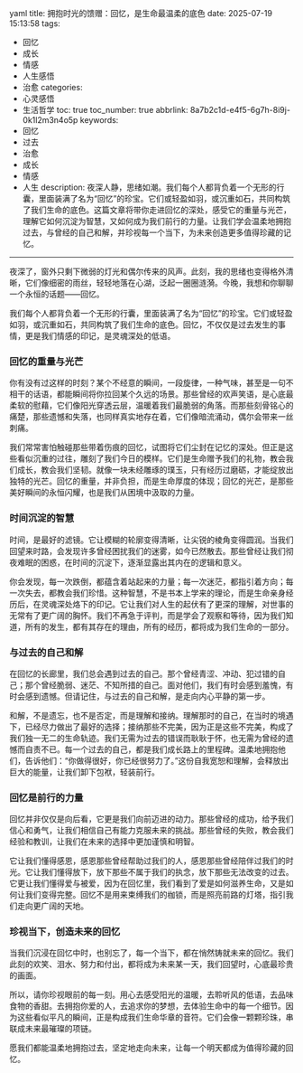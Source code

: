 yaml
title: 拥抱时光的馈赠：回忆，是生命最温柔的底色
date: 2025-07-19 15:13:58
tags:
  - 回忆
  - 成长
  - 情感
  - 人生感悟
  - 治愈
categories: 
  - 心灵感悟
  - 生活哲学
toc: true
toc_number: true
abbrlink: 8a7b2c1d-e4f5-6g7h-8i9j-0k1l2m3n4o5p
keywords:
  - 回忆
  - 过去
  - 治愈
  - 成长
  - 情感
  - 人生
description: 夜深人静，思绪如潮。我们每个人都背负着一个无形的行囊，里面装满了名为“回忆”的珍宝。它们或轻盈如羽，或沉重如石，共同构筑了我们生命的底色。这篇文章将带你走进回忆的深处，感受它的重量与光芒，理解它如何沉淀为智慧，又如何成为我们前行的力量。让我们学会温柔地拥抱过去，与曾经的自己和解，并珍视每一个当下，为未来创造更多值得珍藏的记忆。
---

夜深了，窗外只剩下微弱的灯光和偶尔传来的风声。此刻，我的思绪也变得格外清晰，它们像细密的雨丝，轻轻地落在心湖，泛起一圈圈涟漪。今晚，我想和你聊聊一个永恒的话题——回忆。

我们每个人都背负着一个无形的行囊，里面装满了名为“回忆”的珍宝。它们或轻盈如羽，或沉重如石，共同构筑了我们生命的底色。回忆，不仅仅是过去发生的事情，更是我们情感的印记，是灵魂深处的低语。

### 回忆的重量与光芒

你有没有过这样的时刻？某个不经意的瞬间，一段旋律，一种气味，甚至是一句不相干的话语，都能瞬间将你拉回某个久远的场景。那些曾经的欢声笑语，是心底最柔软的慰藉，它们像阳光穿透云层，温暖着我们最脆弱的角落。而那些刻骨铭心的痛楚，那些遗憾和失落，也同样真实地存在着，它们像暗流涌动，偶尔会带来一丝刺痛。

我们常常害怕触碰那些带着伤痕的回忆，试图将它们尘封在记忆的深处。但正是这些看似沉重的过往，雕刻了我们今日的模样。它们是生命赠予我们的礼物，教会我们成长，教会我们坚韧。就像一块未经雕琢的璞玉，只有经历过磨砺，才能绽放出独特的光芒。回忆的重量，并非负担，而是生命厚度的体现；回忆的光芒，是那些美好瞬间的永恒闪耀，也是我们从困境中汲取的力量。

### 时间沉淀的智慧

时间，是最好的滤镜。它让模糊的轮廓变得清晰，让尖锐的棱角变得圆润。当我们回望来时路，会发现许多曾经困扰我们的迷雾，如今已然散去。那些曾经让我们彻夜难眠的困惑，在时间的沉淀下，逐渐显露出其内在的逻辑和意义。

你会发现，每一次跌倒，都蕴含着站起来的力量；每一次迷茫，都指引着方向；每一次失去，都教会我们珍惜。这种智慧，不是书本上学来的理论，而是生命亲身经历后，在灵魂深处烙下的印记。它让我们对人生的起伏有了更深的理解，对世事的无常有了更广阔的胸怀。我们不再急于评判，而是学会了观察和等待，因为我们知道，所有的发生，都有其存在的理由，所有的经历，都将成为我们生命的一部分。

### 与过去的自己和解

在回忆的长廊里，我们总会遇到过去的自己。那个曾经青涩、冲动、犯过错的自己；那个曾经脆弱、迷茫、不知所措的自己。面对他们，我们有时会感到羞愧，有时会感到遗憾。但请记住，与过去的自己和解，是走向内心平静的第一步。

和解，不是遗忘，也不是否定，而是理解和接纳。理解那时的自己，在当时的境遇下，已经尽力做出了最好的选择；接纳那些不完美，因为正是这些不完美，构成了我们独一无二的生命轨迹。我们无需为过去的错误而耿耿于怀，也无需为曾经的遗憾而自责不已。每一个过去的自己，都是我们成长路上的里程碑。温柔地拥抱他们，告诉他们：“你做得很好，你已经很努力了。”这份自我宽恕和理解，会释放出巨大的能量，让我们卸下包袱，轻装前行。

### 回忆是前行的力量

回忆并非仅仅是向后看，它更是我们向前迈进的动力。那些曾经的成功，给予我们信心和勇气，让我们相信自己有能力克服未来的挑战。那些曾经的失败，教会我们经验和教训，让我们在未来的选择中更加谨慎和明智。

它让我们懂得感恩，感恩那些曾经帮助过我们的人，感恩那些曾经陪伴过我们的时光。它让我们懂得放下，放下那些不属于我们的执念，放下那些无法改变的过去。它更让我们懂得爱与被爱，因为在回忆里，我们看到了爱是如何滋养生命，又是如何让我们变得完整。回忆不是用来束缚我们的枷锁，而是照亮前路的灯塔，指引我们走向更广阔的天地。

### 珍视当下，创造未来的回忆

当我们沉浸在回忆中时，也别忘了，每一个当下，都在悄然铸就未来的回忆。我们此刻的欢笑、泪水、努力和付出，都将成为未来某一天，我们回望时，心底最珍贵的画面。

所以，请你珍视眼前的每一刻。用心去感受阳光的温暖，去聆听风的低语，去品味食物的香甜。去拥抱你爱的人，去追求你的梦想，去体验生命中的每一个细节。因为这些看似平凡的瞬间，正是构成我们生命华章的音符。它们会像一颗颗珍珠，串联成未来最璀璨的项链。

愿我们都能温柔地拥抱过去，坚定地走向未来，让每一个明天都成为值得珍藏的回忆。